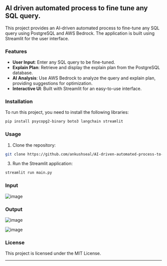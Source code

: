 ## AI driven automated process to fine tune any SQL query.

This project provides an AI-driven automated process to fine-tune any SQL query using PostgreSQL and AWS Bedrock. The application is built using Streamlit for the user interface.

### Features

- **User Input**: Enter any SQL query to be fine-tuned.
- **Explain Plan**: Retrieve and display the explain plan from the PostgreSQL database.
- **AI Analysis**: Use AWS Bedrock to analyze the query and explain plan, providing suggestions for optimization.
- **Interactive UI**: Built with Streamlit for an easy-to-use interface.

### Installation

To run this project, you need to install the following libraries:

```bash
pip install psycopg2-binary boto3 langchain streamlit
```

### Usage

1. Clone the repository:

```bash
git clone https://github.com/ankushseal/AI-driven-automated-process-to-fine-tune-any-SQL-query.git
```

3. Run the Streamlit application:

```bash
streamlit run main.py
```

### Input

![image](https://github.com/user-attachments/assets/0bd2acc2-f09a-4646-9a62-6ea9c9ee06d4)

### Output

![image](https://github.com/user-attachments/assets/b7874bdb-6c1f-4e79-a030-73b764e21688)

![image](https://github.com/user-attachments/assets/372ed9b8-a573-4c48-8f09-8c58527d2b04)



### License

This project is licensed under the MIT License.

---
